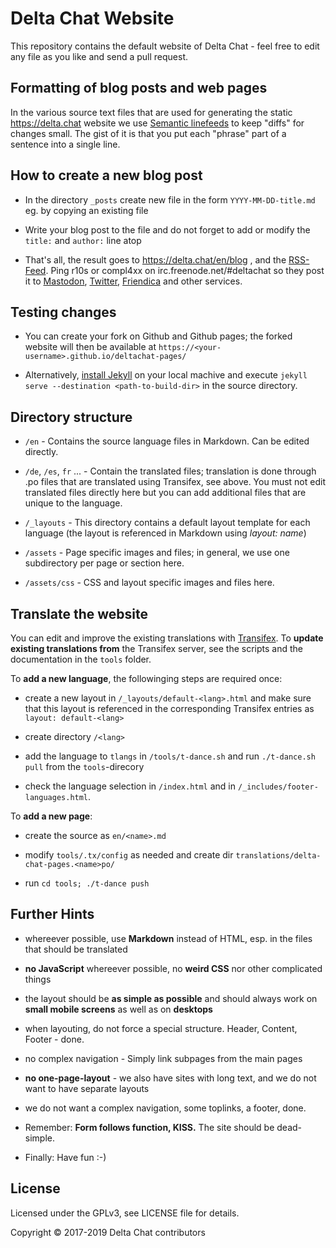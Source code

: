 Delta Chat Website
================================================================================

This repository contains the default website of Delta Chat -
feel free to edit any file as you like and send a pull request.

Formatting of blog posts and web pages
--------------------------------------

In the various source text files that are used 
for generating the static https://delta.chat website 
we use [Semantic linefeeds](http://rhodesmill.org/brandon/2012/one-sentence-per-line/)
to keep "diffs" for changes small.  The gist of it is
that you put each "phrase" part of a sentence into a single line.


How to create a new blog post
--------------------------------------------------------------------------------

- In the directory `_posts` create new file in the form `YYYY-MM-DD-title.md` 
  eg. by copying an existing file

- Write your blog post to the file and do not forget 
  to add or modify the `title:` and `author:` line atop

- That's all, the result goes to https://delta.chat/en/blog , and the
  [RSS-Feed](https://delta.chat/feed.xml). Ping r10s or compl4xx on
  irc.freenode.net/#deltachat so they post it to
  [Mastodon](https://chaos.social/@delta),
  [Twitter](https://twitter.com/delta_chat),
  [Friendica](https://ennibook.de/profile/delta_chat) and other services.


Testing changes
--------------------------------------------------------------------------------

- You can create your fork on Github and Github pages; 
  the forked website will then be available at 
  `https://<your-username>.github.io/deltachat-pages/`

- Alternatively, [install Jekyll](https://jekyllrb.com/docs/installation/) 
  on your local machive 
  and execute `jekyll serve --destination <path-to-build-dir>` 
  in the source directory.


Directory structure
--------------------------------------------------------------------------------

- `/en` - Contains the source language files in Markdown. Can be edited directly.

- `/de`, `/es`, `fr` ... - Contain the translated files; 
  translation is done through .po files that are translated using Transifex, see above. 
  You must not edit translated files directly here 
  but you can add additional files that are unique to the language.

- `/_layouts` - This directory contains a default layout template 
  for each language (the layout is referenced in Markdown using _layout: name_)

- `/assets` - Page specific images and files; 
  in general, we use one subdirectory per page or section here.

- `/assets/css` - CSS and layout specific images and files here.


Translate the website
--------------------------------------------------------------------------------

You can edit and improve the existing translations 
with [Transifex](https://www.transifex.com/delta-chat/delta-chat-pages/). 
To **update existing translations from** the Transifex server, 
see the scripts and the documentation in the `tools` folder.

To **add a new language**, the followinging steps are required once:

- create a new layout in `/_layouts/default-<lang>.html` 
  and make sure that this layout is referenced in the 
  corresponding Transifex entries as `layout: default-<lang>`

- create directory `/<lang>`

- add the language to `tlangs` in `/tools/t-dance.sh` 
  and run `./t-dance.sh pull` from the `tools`-direcory

- check the language selection in `/index.html` 
  and in `/_includes/footer-languages.html`.

To **add a new page**:

- create the source as `en/<name>.md`

- modify `tools/.tx/config` as needed
  and create dir `translations/delta-chat-pages.<name>po/`

- run `cd tools; ./t-dance push`


Further Hints
--------------------------------------------------------------------------------

- whereever possible, use **Markdown** instead of HTML, 
  esp. in the files that should be translated

- **no JavaScript** whereever possible, 
  no **weird CSS** nor other complicated things

- the layout should be **as simple as possible** 
  and should always work on **small mobile screens** as well as on **desktops**

- when layouting, do not force a special structure.  Header, Content, Footer - done.

- no complex navigation - Simply link subpages from the main pages

- **no one-page-layout** - we also have sites with long text, 
  and we do not want to have separate layouts

- we do not want a complex navigation, some toplinks, a footer, done.

- Remember: **Form follows function, KISS.** The site should be dead-simple.

- Finally: Have fun :-)


License
--------------------------------------------------------------------------------

Licensed under the GPLv3, see LICENSE file for details.

Copyright © 2017-2019 Delta Chat contributors
